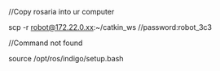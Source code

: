 //Copy rosaria into ur computer

scp -r robot@172.22.0.xx:~/catkin_ws
//password:robot_3c3

//Command not found

source /opt/ros/indigo/setup.bash

